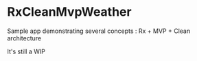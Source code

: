 # RxCleanMvpWeather

Sample app demonstrating several concepts : Rx + MVP + Clean architecture

It's still a WIP 
